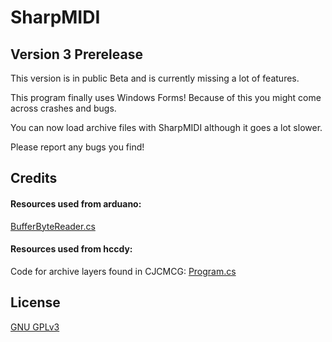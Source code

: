 # SharpMIDI

## Version 3 Prerelease

This version is in public Beta and is currently missing a lot of features.

This program finally uses Windows Forms! Because of this you might come across crashes and bugs.

You can now load archive files with SharpMIDI although it goes a lot slower.

Please report any bugs you find!

## Credits

#### Resources used from arduano:
[BufferByteReader.cs](https://github.com/arduano/Zenith-MIDI/blob/master/BMEngine/BufferByteReader.cs)

#### Resources used from hccdy:
Code for archive layers found in CJCMCG: [Program.cs](https://github.com/hccdy/midi-counter-gen/blob/master/Program.cs)

## License
[GNU GPLv3](https://choosealicense.com/licenses/gpl-3.0/)
